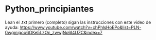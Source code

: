 # Python_principiantes

Lean el .txt primero (completo)
sigan las instrucciones con este video de ayuda:
https://www.youtube.com/watch?v=chPhlsHoEPo&list=PLN-0wgmigoo6OKe5LzOn_zwwjNo6I4UZC&index=7
